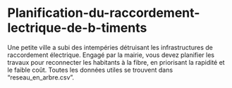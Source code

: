 # Planification-du-raccordement-lectrique-de-b-timents
Une petite ville a subi des intempéries détruisant les infrastructures de raccordement électrique. Engagé par la mairie, vous devez planifier les travaux pour reconnecter les habitants à la fibre, en priorisant la rapidité et le faible coût. Toutes les données utiles se trouvent dans “reseau_en_arbre.csv”.
